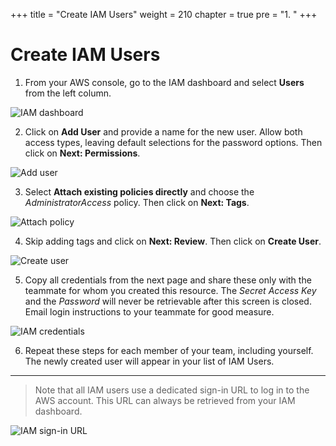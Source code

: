 +++
title = "Create IAM Users"
weight = 210
chapter = true
pre = "1. "
+++

# Create IAM Users

1. From your AWS console, go to the IAM dashboard and select **Users** from the left column.

![IAM dashboard](/iam-dashboard.png?classes=border)

2. Click on **Add User** and provide a name for the new user. Allow both access types, leaving default selections for the password options. Then click on **Next: Permissions**.

![Add user](/iam-add-user.png?classes=border)

3. Select **Attach existing policies directly** and choose the _AdministratorAccess_ policy. Then click on **Next: Tags**.

![Attach policy](/iam-attach-policy.png?classes=border)

4. Skip adding tags and click on **Next: Review**. Then click on **Create User**.

![Create user](/iam-create-user.png?classes=border)

5. Copy all credentials from the next page and share these only with the teammate for whom you created this resource. The _Secret Access Key_ and the _Password_ will never be retrievable after this screen is closed. Email login instructions to your teammate for good measure.

![IAM credentials](/iam-credentials.png?classes=border)

6. Repeat these steps for each member of your team, including yourself. The newly created user will appear in your list of IAM Users.

---

> Note that all IAM users use a dedicated sign-in URL to log in to the AWS account. This URL can always be retrieved from your IAM dashboard.

![IAM sign-in URL](/iam-signin-url.png?classes=border)
